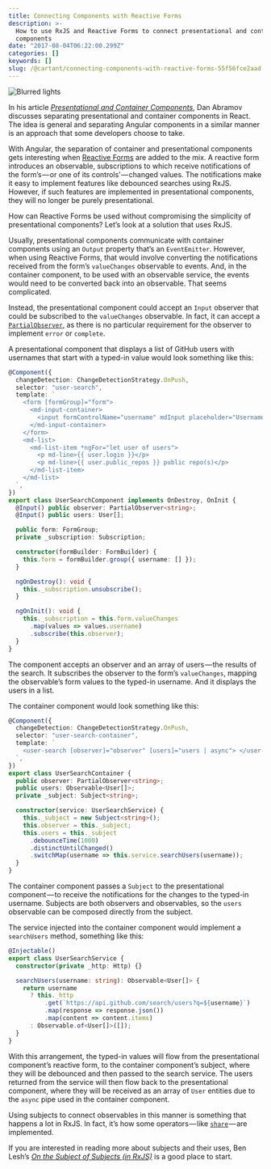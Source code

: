 ```yaml
---
title: Connecting Components with Reactive Forms
description: >-
  How to use RxJS and Reactive Forms to connect presentational and container
  components
date: "2017-08-04T06:22:00.299Z"
categories: []
keywords: []
slug: /@cartant/connecting-components-with-reactive-forms-55f56fce2aad
---
```


![Blurred lights](title.jpeg "Photo by Sebastian Muller on Unsplash")

In his article [_Presentational and Container Components_](https://medium.com/@dan_abramov/smart-and-dumb-components-7ca2f9a7c7d0), Dan Abramov discusses separating presentational and container components in React. The idea is general and separating Angular components in a similar manner is an approach that some developers choose to take.

With Angular, the separation of container and presentational components gets interesting when [Reactive Forms](https://angular.io/guide/reactive-forms) are added to the mix. A reactive form introduces an observable, subscriptions to which receive notifications of the form’s — or one of its controls’ — changed values. The notifications make it easy to implement features like debounced searches using RxJS. However, if such features are implemented in presentational components, they will no longer be purely presentational.

How can Reactive Forms be used without compromising the simplicity of presentational components? Let’s look at a solution that uses RxJS.

Usually, presentational components communicate with container components using an `Output` property that’s an `EventEmitter`. However, when using Reactive Forms, that would involve converting the notifications received from the form’s `valueChanges` observable to events. And, in the container component, to be used with an observable service, the events would need to be converted back into an observable. That seems complicated.

Instead, the presentational component could accept an `Input` observer that could be subscribed to the `valueChanges` observable. In fact, it can accept a [`PartialObserver`](https://github.com/ReactiveX/rxjs/blob/5.4.2/src/Observer.ts#L22), as there is no particular requirement for the observer to implement `error` or `complete`.

A presentational component that displays a list of GitHub users with usernames that start with a typed-in value would look something like this:

```ts
@Component({
  changeDetection: ChangeDetectionStrategy.OnPush,
  selector: "user-search",
  template: `
    <form [formGroup]="form">
      <md-input-container>
        <input formControlName="username" mdInput placeholder="Username" />
      </md-input-container>
    </form>
    <md-list>
      <md-list-item *ngFor="let user of users">
        <p md-line>{{ user.login }}</p>
        <p md-line>{{ user.public_repos }} public repo(s)</p>
      </md-list-item>
    </md-list>
  `,
})
export class UserSearchComponent implements OnDestroy, OnInit {
  @Input() public observer: PartialObserver<string>;
  @Input() public users: User[];

  public form: FormGroup;
  private _subscription: Subscription;

  constructor(formBuilder: FormBuilder) {
    this.form = formBuilder.group({ username: [] });
  }

  ngOnDestroy(): void {
    this._subscription.unsubscribe();
  }

  ngOnInit(): void {
    this._subscription = this.form.valueChanges
      .map(values => values.username)
      .subscribe(this.observer);
  }
}
```

The component accepts an observer and an array of users — the results of the search. It subscribes the observer to the form’s `valueChanges`, mapping the observable’s form values to the typed-in username. And it displays the users in a list.

The container component would look something like this:

```ts
@Component({
  changeDetection: ChangeDetectionStrategy.OnPush,
  selector: "user-search-container",
  template: `
    <user-search [observer]="observer" [users]="users | async"> </user-search>
  `,
})
export class UserSearchContainer {
  public observer: PartialObserver<string>;
  public users: Observable<User[]>;
  private _subject: Subject<string>;

  constructor(service: UserSearchService) {
    this._subject = new Subject<string>();
    this.observer = this._subject;
    this.users = this._subject
      .debounceTime(1000)
      .distinctUntilChanged()
      .switchMap(username => this.service.searchUsers(username));
  }
}
```

The container component passes a `Subject` to the presentational component — to receive the notifications for the changes to the typed-in username. Subjects are both observers and observables, so the `users` observable can be composed directly from the subject.

The service injected into the container component would implement a `searchUsers` method, something like this:

```ts
@Injectable()
export class UserSearchService {
  constructor(private _http: Http) {}

  searchUsers(username: string): Observable<User[]> {
    return username
      ? this._http
          .get(`https://api.github.com/search/users?q=${username}`)
          .map(response => response.json())
          .map(content => content.items)
      : Observable.of<User[]>([]);
  }
}
```

With this arrangement, the typed-in values will flow from the presentational component’s reactive form, to the container component’s subject, where they will be debounced and then passed to the search service. The users returned from the service will then flow back to the presentational component, where they will be received as an array of `User` entities due to the `async` pipe used in the container component.

Using subjects to connect observables in this manner is something that happens a lot in RxJS. In fact, it’s how some operators — like [`share`](http://reactivex.io/rxjs/class/es6/Observable.js~Observable.html#instance-method-share) — are implemented.

If you are interested in reading more about subjects and their uses, Ben Lesh’s [_On the Subject of Subjects (in RxJS)_](https://medium.com/@benlesh/on-the-subject-of-subjects-in-rxjs-2b08b7198b93) is a good place to start.
